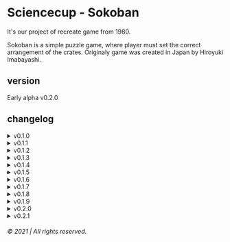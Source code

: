 # Sciencecup - Sokoban

It's our project of recreate game from 1980.

Sokoban is a simple puzzle game, where player must set the correct arrangement of the crates. Originaly game was created in Japan by Hiroyuki Imabayashi.

## version

Early alpha v0.2.0

## changelog
<details>
    <summary>v0.1.0</summary>

```

- [+] basic html site
- [+] style.css for index.html
- [+] box.png

```

</details>

<details>
    <summary>v0.1.1</summary>

```
- [+] main.js with player drawing
- [/] style.css stylized pictures and main box
```

</details>

<details>
    <summary>v0.1.2</summary>

```
- [+] list of levels at utilities-bar in index.html
- [+] main.js player moves
```

</details>

<details>
    <summary>v0.1.3</summary>

```
- [+] ReadMe file
- [+] wall picture
- [+] point picture
- [+] settings.js to sort code for main.js
- [+] footer in index.html
- [+] Customizable board in main.js
- [+] player rotations in main.js
- [+] box moves
- [/] stylization for index.html in style.css
```

</details>

<details>
    <summary>v0.1.4</summary>

```
- [+] player static and animated picture
- [+] second level
- [+] main.js moved to game.js
- [+] colored font for picked level
- [/] customization in style.css for index.html
- [/] improvized player moves
```

</details>

<details>
    <summary>v0.1.5</summary>

```
- [+] store subsite with stylized css and working js
- [+] level selector
- [/] wall image
```

</details>

<details>
    <summary>v0.1.6</summary>

```
- [+] creator with stylized css and working js
- [+] player colors available in shop
- [/] sorted settings.js
```

</details>

<details>
    <summary>v0.1.7</summary>

```
- [+] fixed shop.js
- [/] shop.css to pop-up menu
```

</details>

<details>
    <summary>v0.1.8</summary>

```
- [+] Button to close pop-up shop menu
- [+] new skings [cowboy, knight]
- [/] Name from `shop` to `Garderoba`
- [/] Connected hats & skins to one thing
- [-] Player gif
- [-] separated hats & colors of player
```

</details>

<details>
    <summary>v0.1.9</summary>

```
- [+] loading screen when joining site
- [+] timer
- [+] won window
- [/] fixed some stuff
```

</details>

<details>
    <summary>v0.2.0</summary>
    
```
- [+] counting player moves
- [+] added timer and moves to won window
- [/] repairing animation of won window
- [/] improved timer
```

</details>

<details>
    <summary>v0.2.1</summary>

```
- [+] blocked moving while choosing difficulty
- [/] next level while winning
```

</details>

###### &copy; 2021 | All rights reserved.

